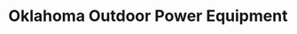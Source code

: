 ---
title: "Oklahoma Outdoor Power Equipment"
url: /tulsa/oklahoma-outdoor-power-equipment/
shop: groundskeeping
---